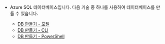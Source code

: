 
<!-- sql-database-connect-query-prerequisites-create-db-includes.md -->

- Azure SQL 데이터베이스입니다. 다음 기술 중 하나를 사용하여 데이터베이스를 만들 수 있습니다.

   - [DB 만들기 - 포털](../articles/sql-database/sql-database-get-started-portal.md)
   - [DB 만들기 - CLI](../articles/sql-database/sql-database-get-started-cli.md)
   - [DB 만들기 - PowerShell](../articles/sql-database/sql-database-get-started-powershell.md)
